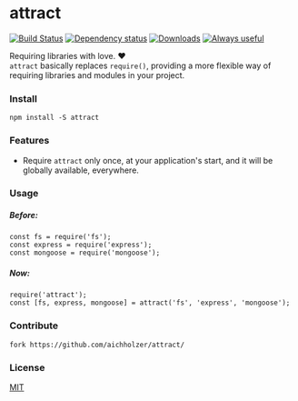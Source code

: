# attract
[![Build Status](https://travis-ci.org/aichholzer/attract.svg?branch=master)](https://travis-ci.org/aichholzer/attract)
[![Dependency status](https://gemnasium.com/badges/github.com/aichholzer/attract.svg)](https://gemnasium.com/github.com/aichholzer/attract)
[![Downloads](https://img.shields.io/npm/dt/attract.svg)](https://www.npmjs.com/package/attract)
[![Always useful](https://img.shields.io/badge/always-useful-ff6400.svg)](https://github.com/aichholzer/attract)

Requiring libraries with love. ❤<br />
`attract` basically replaces `require()`, providing a more flexible way of requiring libraries and modules in your project.

### Install
```
npm install -S attract
```


### Features

* Require `attract` only once, at your application's start, and it will be globally available, everywhere.


### Usage

##### Before:
```
const fs = require('fs');
const express = require('express');
const mongoose = require('mongoose');
```

##### Now:
```
require('attract');
const [fs, express, mongoose] = attract('fs', 'express', 'mongoose');
```


### Contribute
```
fork https://github.com/aichholzer/attract/
```


### License

[MIT](https://github.com/aichholzer/attract/blob/master/LICENSE)
